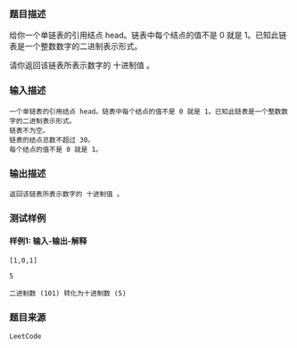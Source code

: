 ### 题目描述

给你一个单链表的引用结点 head。链表中每个结点的值不是 0 就是 1。已知此链表是一个整数数字的二进制表示形式。

请你返回该链表所表示数字的 十进制值 。

### 输入描述

```
一个单链表的引用结点 head。链表中每个结点的值不是 0 就是 1。已知此链表是一个整数数字的二进制表示形式。
链表不为空。
链表的结点总数不超过 30。
每个结点的值不是 0 就是 1。
```
### 输出描述

```
返回该链表所表示数字的 十进制值 。
```

### 测试样例
#### 样例1: 输入-输出-解释
```
[1,0,1]
```
```
5
```
```
二进制数 (101) 转化为十进制数 (5)
```
### 题目来源  
`LeetCode`